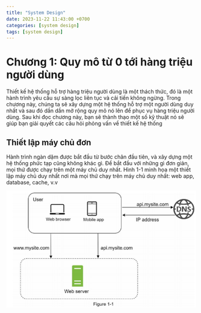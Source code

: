 ```yaml
---
title: "System Design"
date: 2023-11-22 11:43:00 +0700
categories: [system design]
tags: [system design]
---
```

# Chương 1: Quy mô từ 0 tới hàng triệu người dùng

Thiết kế hệ thống hỗ trợ hàng triệu người dùng là một thách thức, đó là một hành trình yêu cầu sự sàng lọc liên tục và cải tiến không ngừng. Trong chương này, chúng ta sẽ xây dựng một hệ thống hỗ trợ một người dùng duy nhất và sau đó dần dần mở rộng quy mô nó lên để phục vụ hàng triệu người dùng. Sau khi đọc chương này, bạn sẽ thành thạo một số kỹ thuật nó sẽ giúp bạn giải quyết các câu hỏi phỏng vấn về thiết kế hệ thống

## Thiết lập máy chủ đơn

Hành trình ngàn dặm được bắt đầu từ bước chân đầu tiên, và xây dựng một hệ thống phức tạp cũng không khác gì. Để bắt đầu với những gì đơn giản, mọi thứ được chạy trên một máy chủ duy nhất. Hình 1-1 minh họa một thiết lập máy chủ duy nhất nơi mà mọi thứ chạy trên máy chủ duy nhất: web app, database, cache, v.v

![image info](/assets/img/favicons/figure1_1.png)
